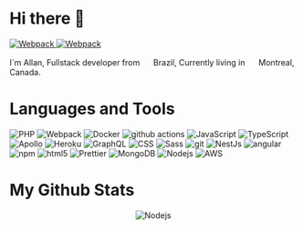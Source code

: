 # Hi there 👋

<a href="https://www.linkedin.com/in/allanbarcelos/">
  <img alt="Webpack" src="https://img.shields.io/badge/-Allan Barcelos-0E76A8?style=flat-square&logo=linkedin&logoColor=white" /> 
</a>
<a href="https://open.spotify.com/playlist/0lSqiCYXFt3xNz2lV93RNE?si=17a8f92374704ecf">
  <img alt="Webpack" src="https://img.shields.io/badge/-Allan Barcelos-1DB954?style=flat-square&logo=spotify&logoColor=white" /> 
</a>

<br />

<p>I`m Allan, Fullstack developer from <img src="https://cdn-icons-png.flaticon.com/512/206/206597.png" width="16"/> Brazil, Currently living in <img src="https://cdn-icons-png.flaticon.com/512/206/206609.png" width="16"/> Montreal, Canada.</p>

# Languages and Tools

<img alt="PHP" src="https://img.shields.io/badge/-PHP-8993be?style=flat-square&logo=php&logoColor=white" /> 
<img alt="Webpack" src="https://img.shields.io/badge/-Webpack-8DD6F9?style=flat-square&logo=webpack&logoColor=white" /> 
<img alt="Docker" src="https://img.shields.io/badge/-Docker-46a2f1?style=flat-square&logo=docker&logoColor=white" />
<img alt="github actions" src="https://img.shields.io/badge/-Github_Actions-2088FF?style=flat-square&logo=github-actions&logoColor=white" />
<img alt="JavaScript" src="https://img.shields.io/badge/-JavaScript-f0db4f?style=flat-square&logo=javascript&logoColor=white" />
<img alt="TypeScript" src="https://img.shields.io/badge/-TypeScript-007ACC?style=flat-square&logo=typescript&logoColor=white" />
<img alt="Apollo" src="https://img.shields.io/badge/-Apollo%20GraphQL-311C87?style=flat-square&logo=apollo-graphql&logoColor=white" />
<img alt="Heroku" src="https://img.shields.io/badge/-Heroku-430098?style=flat-square&logo=heroku&logoColor=white" />
<img alt="GraphQL" src="https://img.shields.io/badge/-GraphQL-E10098?style=flat-square&logo=graphql&logoColor=white" />
<img alt="CSS" src="https://img.shields.io/badge/-CSS3-CC6699?style=flat-square&logo=css3&logoColor=white" />
<img alt="Sass" src="https://img.shields.io/badge/-Sass-CC6699?style=flat-square&logo=sass&logoColor=white" />
<img alt="git" src="https://img.shields.io/badge/-Git-F05032?style=flat-square&logo=git&logoColor=white" />
<img alt="NestJs" src="https://img.shields.io/badge/-NestJs-ea2845?style=flat-square&logo=nestjs&logoColor=white" />
<img alt="angular" src="https://img.shields.io/badge/-Angular-DD0031?style=flat-square&logo=angular&logoColor=white" />
<img alt="npm" src="https://img.shields.io/badge/-NPM-CB3837?style=flat-square&logo=npm&logoColor=white" />
<img alt="html5" src="https://img.shields.io/badge/-HTML5-E34F26?style=flat-square&logo=html5&logoColor=white" />
<img alt="Prettier" src="https://img.shields.io/badge/-Prettier-F7B93E?style=flat-square&logo=prettier&logoColor=white" />
<img alt="MongoDB" src="https://img.shields.io/badge/-MongoDB-13aa52?style=flat-square&logo=mongodb&logoColor=white" />
<img alt="Nodejs" src="https://img.shields.io/badge/-Nodejs-43853d?style=flat-square&logo=Node.js&logoColor=white" />
<img alt="AWS" src="https://img.shields.io/badge/-AWS-FF9900?style=flat-square&logo=amazon&logoColor=white" /> 

<br />

# My Github Stats
  
<div style="width:100%;display:flex;justify-content:center;">
  <img alt="Nodejs" src="https://github-readme-stats-azure-mu.vercel.app/api?username=allanbarcelos&count_private=true&show_icons=true&include_all_commits=true" />
</div>
